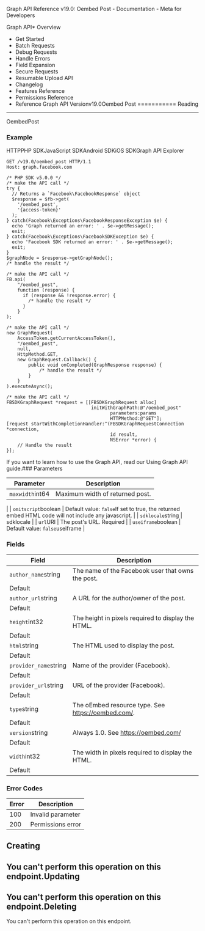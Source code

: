 Graph API Reference v19.0: Oembed Post - Documentation - Meta for Developers

Graph API* Overview
* Get Started
* Batch Requests
* Debug Requests
* Handle Errors
* Field Expansion
* Secure Requests
* Resumable Upload API
* Changelog
* Features Reference
* Permissions Reference
* Reference
Graph API Versionv19.0Oembed Post
===========
Reading
-------
OembedPost

### Example
HTTPPHP SDKJavaScript SDKAndroid SDKiOS SDKGraph API Explorer
```
GET /v19.0/oembed_post HTTP/1.1
Host: graph.facebook.com
```
```
/* PHP SDK v5.0.0 */
/* make the API call */
try {
  // Returns a `Facebook\FacebookResponse` object
  $response = $fb->get(
    '/oembed_post',
    '{access-token}'
  );
} catch(Facebook\Exceptions\FacebookResponseException $e) {
  echo 'Graph returned an error: ' . $e->getMessage();
  exit;
} catch(Facebook\Exceptions\FacebookSDKException $e) {
  echo 'Facebook SDK returned an error: ' . $e->getMessage();
  exit;
}
$graphNode = $response->getGraphNode();
/* handle the result */
```
```
/* make the API call */
FB.api(
    "/oembed_post",
    function (response) {
      if (response && !response.error) {
        /* handle the result */
      }
    }
);
```
```
/* make the API call */
new GraphRequest(
    AccessToken.getCurrentAccessToken(),
    "/oembed_post",
    null,
    HttpMethod.GET,
    new GraphRequest.Callback() {
        public void onCompleted(GraphResponse response) {
            /* handle the result */
        }
    }
).executeAsync();
```
```
/* make the API call */
FBSDKGraphRequest *request = [[FBSDKGraphRequest alloc]
                               initWithGraphPath:@"/oembed_post"
                                      parameters:params
                                      HTTPMethod:@"GET"];
[request startWithCompletionHandler:^(FBSDKGraphRequestConnection *connection,
                                      id result,
                                      NSError *error) {
    // Handle the result
}];
```
If you want to learn how to use the Graph API, read our Using Graph API guide.### Parameters

| Parameter | Description |
| --- | --- |
| `maxwidth`int64 | Maximum width of returned post.
 |
| `omitscript`boolean | Default value: `false`If set to true, the returned embed HTML code will not include any javascript.
 |
| `sdklocale`string | sdklocale
 |
| `url`URI | The post's URL.
Required |
| `useiframe`boolean | Default value: `false`useiframe
 |
### Fields

| Field | Description |
| --- | --- |
| `author_name`string | The name of the Facebook user that owns the post.
Default |
| `author_url`string | A URL for the author/owner of the post.
Default |
| `height`int32 | The height in pixels required to display the HTML.
Default |
| `html`string | The HTML used to display the post.
Default |
| `provider_name`string | Name of the provider (Facebook).
Default |
| `provider_url`string | URL of the provider (Facebook).
Default |
| `type`string | The oEmbed resource type. See https://oembed.com/.
Default |
| `version`string | Always 1.0. See https://oembed.com/
Default |
| `width`int32 | The width in pixels required to display the HTML.
Default |
### Error Codes

| Error | Description |
| --- | --- |
| 100 | Invalid parameter |
| 200 | Permissions error |
Creating
--------
You can't perform this operation on this endpoint.Updating
--------
You can't perform this operation on this endpoint.Deleting
--------
You can't perform this operation on this endpoint.